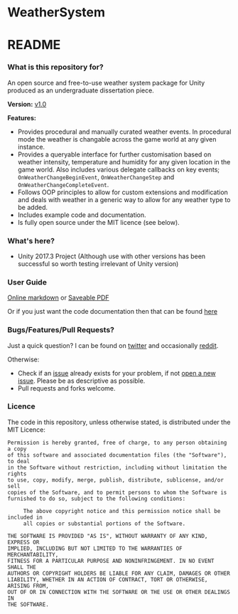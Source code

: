 # WeatherSystem

# README #

### What is this repository for? ###

An open source and free-to-use weather system package for Unity produced as an undergraduate dissertation piece. 

**Version:** [v1.0](https://github.com/Slord6/WeatherSystem/releases/tag/1.0)

**Features:**
* Provides procedural and manually curated weather events. In procedural mode the weather is changable across the game world at any given instance.
* Provides a queryable interface for further customisation based on weather intensity, temperature and humidity for any given location in the game world. Also includes various delegate callbacks on key events; `OnWeatherChangeBeginEvent`, `OnWeatherChangeStep` and `OnWeatherChangeCompleteEvent`.
* Follows OOP principles to allow for custom extensions and modification and deals with weather in a generic way to allow for any weather type to be added.
* Includes example code and documentation.
* Is fully open source under the MIT licence (see below).

### What's here? ###

* Unity 2017.3 Project (Although use with other versions has been successful so worth testing irrelevant of Unity version)

### User Guide ###
[Online markdown](https://github.com/Slord6/WeatherSystem/blob/master/UserGuide.md) or [Saveable PDF](https://firebasestorage.googleapis.com/v0/b/peloozoid-cf102.appspot.com/o/f2UmiwqLv4cNdGnxwUQYUx2jeX92%2FWeatherSystem_User_Guide.md.pdf?alt=media&token=b5701a71-878c-46da-b4e7-bd4ddccbb722)

Or if you just want the code documentation then that can be found [here](https://firebasestorage.googleapis.com/v0/b/peloozoid-cf102.appspot.com/o/f2UmiwqLv4cNdGnxwUQYUx2jeX92%2FWeatherSystem_User_Guide.md.pdf?alt=media&token=b5701a71-878c-46da-b4e7-bd4ddccbb722)


### Bugs/Features/Pull Requests? ###

Just a quick question?
I can be found on [twitter](https://twitter.com/lordy) and occasionally [reddit](https://www.reddit.com/message/compose/?to=Developing_Developer).

Otherwise:
* Check if an [issue](https://github.com/Slord6/WeatherSystem/issues) already exists for your problem, if not [open a new issue](https://github.com/Slord6/WeatherSystem/issues/new). Please be as descriptive as possible.
* Pull requests and forks welcome.

### Licence ###

The code in this repository, unless otherwise stated, is distributed under the MIT Licence:
```
Permission is hereby granted, free of charge, to any person obtaining a copy
of this software and associated documentation files (the "Software"), to deal
in the Software without restriction, including without limitation the rights
to use, copy, modify, merge, publish, distribute, sublicense, and/or sell
copies of the Software, and to permit persons to whom the Software is
furnished to do so, subject to the following conditions:

     The above copyright notice and this permission notice shall be included in
     all copies or substantial portions of the Software.

THE SOFTWARE IS PROVIDED "AS IS", WITHOUT WARRANTY OF ANY KIND, EXPRESS OR
IMPLIED, INCLUDING BUT NOT LIMITED TO THE WARRANTIES OF MERCHANTABILITY,
FITNESS FOR A PARTICULAR PURPOSE AND NONINFRINGEMENT. IN NO EVENT SHALL THE
AUTHORS OR COPYRIGHT HOLDERS BE LIABLE FOR ANY CLAIM, DAMAGES OR OTHER
LIABILITY, WHETHER IN AN ACTION OF CONTRACT, TORT OR OTHERWISE, ARISING FROM,
OUT OF OR IN CONNECTION WITH THE SOFTWARE OR THE USE OR OTHER DEALINGS IN
THE SOFTWARE.
```
